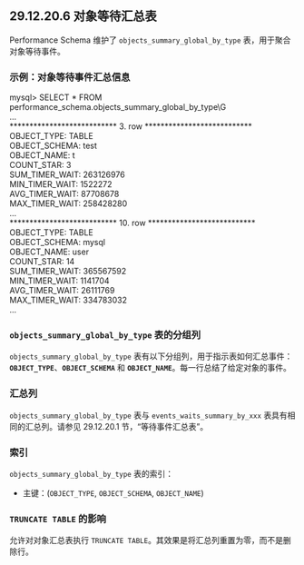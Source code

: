## 29.12.20.6 对象等待汇总表

Performance Schema 维护了 `objects_summary_global_by_type` 表，用于聚合对象等待事件。

### 示例：对象等待事件汇总信息

mysql> SELECT * FROM performance_schema.objects_summary_global_by_type\G  
...  
*************************** 3. row ***************************  
   OBJECT_TYPE: TABLE  
 OBJECT_SCHEMA: test  
   OBJECT_NAME: t  
    COUNT_STAR: 3  
SUM_TIMER_WAIT: 263126976  
MIN_TIMER_WAIT: 1522272  
AVG_TIMER_WAIT: 87708678  
MAX_TIMER_WAIT: 258428280  
...  
*************************** 10. row ***************************  
   OBJECT_TYPE: TABLE  
 OBJECT_SCHEMA: mysql  
   OBJECT_NAME: user  
    COUNT_STAR: 14  
SUM_TIMER_WAIT: 365567592  
MIN_TIMER_WAIT: 1141704  
AVG_TIMER_WAIT: 26111769  
MAX_TIMER_WAIT: 334783032  
...  

### `objects_summary_global_by_type` 表的分组列

`objects_summary_global_by_type` 表有以下分组列，用于指示表如何汇总事件：**`OBJECT_TYPE`**、**`OBJECT_SCHEMA`** 和 **`OBJECT_NAME`**。每一行总结了给定对象的事件。

### 汇总列

`objects_summary_global_by_type` 表与 `events_waits_summary_by_xxx` 表具有相同的汇总列。请参见 29.12.20.1 节，“等待事件汇总表”。

### 索引

`objects_summary_global_by_type` 表的索引：

- 主键：(`OBJECT_TYPE`, `OBJECT_SCHEMA`, `OBJECT_NAME`)

### `TRUNCATE TABLE` 的影响

允许对对象汇总表执行 `TRUNCATE TABLE`。其效果是将汇总列重置为零，而不是删除行。